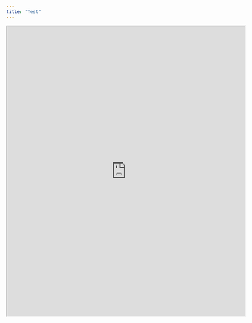 ```yaml
---
title: "Test"
---
```


<iframe src="https://drive.google.com/file/d/1q78xK-34K3AUm_Y60ZwcAcf0Dm1aESrk/preview" width="640" height="780" allow="autoplay"></iframe>